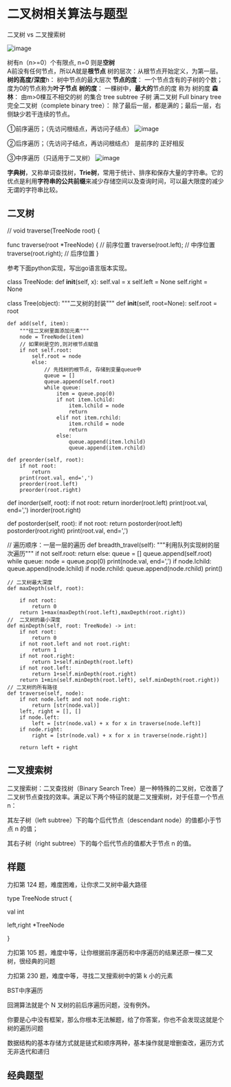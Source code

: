 # 二叉树相关算法与题型

二叉树  vs 二叉搜索树

![image](https://github.com/ricocai/poc/assets/2249900/f57e7722-e996-46a0-b660-f1855dc7e73a)

树有n（n>=0）个有限点, n=0 则是**空树**   
A前没有任何节点，所以A就是**根节点**
树的层次：从根节点开始定义，为第一层。
**树的高度/深度**h： 树中节点的最大层次
**节点的度**： 一个节点含有的子树的个数； 度为0的节点称为**叶子节点**
**树的度**： 一棵树中，**最大的**节点的度  称为 树的度
**森林**： 由m>0棵互不相交的树 的集合
tree
subtree 子树
满二叉树  Full binary tree
完全二叉树（complete binary tree）： 除了最后一层，都是满的；最后一层，右侧缺少若干连续的节点。


①前序遍历；（先访问根结点，再访问子结点）
![image](https://github.com/ricocai/poc/assets/2249900/6c75569d-d0ff-47ad-8173-6e03905c1850)

②后序遍历；（先访问子结点，再访问根结点）
是前序的 正好相反

③中序遍历（只适用于二叉树）
![image](https://github.com/ricocai/poc/assets/2249900/73640f97-9195-44a4-b019-33aecd641479)

**字典树**，又称单词查找树，**Trie树**，常用于统计、排序和保存大量的字符串。它的优点是利用**字符串的公共前缀**来减少存储空间以及查询时间，可以最大限度的减少无谓的字符串比较。

## 二叉树


// void traverse(TreeNode root) {

func traverse(root *TreeNode) {
// 前序位置
traverse(root.left);
// 中序位置
traverse(root.right);
// 后序位置
}

参考下面python实现，写出go语言版本实现。


class TreeNode:
     def __init__(self, x):
         self.val = x
         self.left = None
         self.right = None
        
class Tree(object):
    """二叉树的封装"""
    def __init__(self, root=None):
        self.root = root
   
    def add(self, item):
        """往二叉树里面添加元素"""
        node = TreeNode(item)
        // 如果树是空的,则对根节点赋值
        if not self.root:
            self.root = node
            else:
                // 先找树的根节点, 存储到变量queue中
                queue = []
                queue.append(self.root)
                while queue:
                    item = queue.pop(0)
                    if not item.lchild:
                        item.lchild = node
                        return
                    elif not item.rchild:
                        item.rchild = node
                        return
                    else:
                        queue.append(item.lchild)
                        queue.append(item.rchild)
    
    def preorder(self, root):
        if not root:
            return 
        print(root.val, end=',')
        preorder(root.left)
        preorder(root.right) 

   def inorder(self, root):
       if not root:
           return 
       inorder(root.left)
       print(root.val, end=',')
       inorder(root.right)
        
   def postorder(self, root):
       if not root:
           return 
       postorder(root.left)
       postorder(root.right)
       print(root.val, end=',')
        
   // 遍历顺序：一层一层的遍历
    def breadth_travel(self):
        """利用队列实现树的层次遍历"""
        if not self.root:
            return
        else:
            queue = []
            queue.append(self.root)
            while queue:
                node = queue.pop(0)
                print(node.val, end=',')
                if node.lchild:
                    queue.append(node.lchild)
                if node.rchild:
                    queue.append(node.rchild)
            print()
   
	// 二叉树最大深度
    def maxDepth(self, root):

        if not root:
            return 0
        return 1+max(maxDepth(root.left),maxDepth(root.right))
    //  二叉树的最小深度
    def minDepth(self, root: TreeNode) -> int:
        if not root:
            return 0
        if not root.left and not root.right:
            return 1 
        if not root.right:
            return 1+self.minDepth(root.left)
        if not root.left:
            return 1+self.minDepth(root.right)
        return 1+min(self.minDepth(root.left), self.minDepth(root.right))
    // 二叉树的所有路径
    def traverse(self, node):
        if not node.left and not node.right:
            return [str(node.val)]
        left, right = [], []
        if node.left:
            left = [str(node.val) + x for x in traverse(node.left)]
        if node.right:
            right = [str(node.val) + x for x in traverse(node.right)]

        return left + right

## 二叉搜索树
二叉搜索树：二叉查找树（Binary Search Tree）是一种特殊的二叉树，它改善了二叉树节点查找的效率。满足以下两个特征的就是二叉搜索树，对于任意一个节点 n：

其左子树（left subtree）下的每个后代节点（descendant node）的值都小于节点 n 的值；

其右子树（right subtree）下的每个后代节点的值都大于节点 n 的值。

 
## 样题

⼒扣第 124 题，难度困难，让你求⼆叉树中最⼤路径

 

type TreeNode struct {

val int

left,right *TreeNode

}

 

⼒扣第 105 题，难度中等，让你根据前序遍历和中序遍历的结果还原⼀棵⼆叉树，很经典的问题

 

⼒扣第 230 题，难度中等，寻找⼆叉搜索树中的第 k ⼩的元素

 

BST中序遍历

 

回溯算法就是个 N 叉树的前后序遍历问题，没有例外。

 

你要是⼼中没有框架，那么你根本⽆法解题，给了你答案，你也不会发现这就是个树的遍历问题

数据结构的基本存储⽅式就是链式和顺序两种，基本操作就是增删查改，遍历⽅式⽆⾮迭代和递归



## 经典题型



